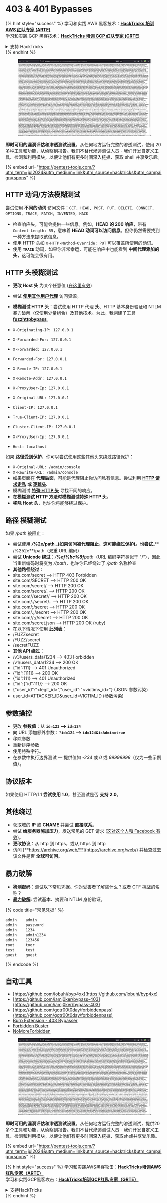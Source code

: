 # 403 & 401 Bypasses

{% hint style="success" %}
学习和实践 AWS 黑客技术：<img src="/.gitbook/assets/arte.png" alt="" data-size="line">[**HackTricks 培训 AWS 红队专家 (ARTE)**](https://training.hacktricks.xyz/courses/arte)<img src="/.gitbook/assets/arte.png" alt="" data-size="line">\
学习和实践 GCP 黑客技术：<img src="/.gitbook/assets/grte.png" alt="" data-size="line">[**HackTricks 培训 GCP 红队专家 (GRTE)**<img src="/.gitbook/assets/grte.png" alt="" data-size="line">](https://training.hacktricks.xyz/courses/grte)

<details>

<summary>支持 HackTricks</summary>

* 查看 [**订阅计划**](https://github.com/sponsors/carlospolop)!
* **加入** 💬 [**Discord 群组**](https://discord.gg/hRep4RUj7f) 或 [**Telegram 群组**](https://t.me/peass) 或 **关注** 我们的 **Twitter** 🐦 [**@hacktricks\_live**](https://twitter.com/hacktricks\_live)**.**
* **通过向** [**HackTricks**](https://github.com/carlospolop/hacktricks) 和 [**HackTricks Cloud**](https://github.com/carlospolop/hacktricks-cloud) GitHub 仓库提交 PR 分享黑客技巧。

</details>
{% endhint %}

<figure><img src="../../.gitbook/assets/image (14) (1).png" alt=""><figcaption></figcaption></figure>

**即时可用的漏洞评估和渗透测试设置**。从任何地方运行完整的渗透测试，使用 20 多种工具和功能，从侦察到报告。我们不替代渗透测试人员 - 我们开发自定义工具、检测和利用模块，以便让他们有更多时间深入挖掘、获取 shell 并享受乐趣。

{% embed url="https://pentest-tools.com/?utm_term=jul2024&utm_medium=link&utm_source=hacktricks&utm_campaign=spons" %}

## HTTP 动词/方法模糊测试

尝试使用 **不同的动词** 访问文件：`GET, HEAD, POST, PUT, DELETE, CONNECT, OPTIONS, TRACE, PATCH, INVENTED, HACK`

* 检查响应头，可能会提供一些信息。例如，**HEAD 的 200 响应**，带有 `Content-Length: 55`，意味着 **HEAD 动词可以访问信息**。但你仍然需要找到一种方法来提取该信息。
* 使用 HTTP 头如 `X-HTTP-Method-Override: PUT` 可以覆盖所使用的动词。
* 使用 **`TRACE`** 动词，如果你非常幸运，可能在响应中也能看到 **中间代理添加的头**，这可能会很有用。

## HTTP 头模糊测试

* **更改 Host 头** 为某个任意值 ([在这里有效](https://medium.com/@sechunter/exploiting-admin-panel-like-a-boss-fc2dd2499d31))
* 尝试 [**使用其他用户代理**](https://github.com/danielmiessler/SecLists/blob/master/Fuzzing/User-Agents/UserAgents.fuzz.txt) 访问资源。
* **模糊测试 HTTP 头**：尝试使用 HTTP 代理 **头**、HTTP 基本身份验证和 NTLM 暴力破解（仅使用少量组合）及其他技术。为此，我创建了工具 [**fuzzhttpbypass**](https://github.com/carlospolop/fuzzhttpbypass)。

* `X-Originating-IP: 127.0.0.1`
* `X-Forwarded-For: 127.0.0.1`
* `X-Forwarded: 127.0.0.1`
* `Forwarded-For: 127.0.0.1`
* `X-Remote-IP: 127.0.0.1`
* `X-Remote-Addr: 127.0.0.1`
* `X-ProxyUser-Ip: 127.0.0.1`
* `X-Original-URL: 127.0.0.1`
* `Client-IP: 127.0.0.1`
* `True-Client-IP: 127.0.0.1`
* `Cluster-Client-IP: 127.0.0.1`
* `X-ProxyUser-Ip: 127.0.0.1`
* `Host: localhost`

如果 **路径受到保护**，你可以尝试使用这些其他头来绕过路径保护：

* `X-Original-URL: /admin/console`
* `X-Rewrite-URL: /admin/console`
* 如果页面在 **代理后面**，可能是代理阻止你访问私有信息。尝试利用 [**HTTP 请求走私**](../../pentesting-web/http-request-smuggling/) **或** [**逐跳头**](../../pentesting-web/abusing-hop-by-hop-headers.md)**.**
* 模糊测试 [**特殊 HTTP 头**](special-http-headers.md) 寻找不同的响应。
* **在模糊测试 HTTP 方法时模糊测试特殊 HTTP 头**。
* **移除 Host 头**，也许你将能够绕过保护。

## 路径 **模糊测试**

如果 _/path_ 被阻止：

* 尝试使用 _**/**_**%2e/path \_(如果访问被代理阻止，这可能绕过保护)。也尝试**\_\*\* /%252e\*\*/path（双重 URL 编码）
* 尝试 **Unicode 绕过**：_/**%ef%bc%8f**path_（URL 编码字符类似于 "/"），因此当重新编码时将变为 _//path_，也许你已经绕过了 _/path_ 名称检查
* **其他路径绕过**：
* site.com/secret –> HTTP 403 Forbidden
* site.com/SECRET –> HTTP 200 OK
* site.com/secret/ –> HTTP 200 OK
* site.com/secret/. –> HTTP 200 OK
* site.com//secret// –> HTTP 200 OK
* site.com/./secret/.. –> HTTP 200 OK
* site.com/;/secret –> HTTP 200 OK
* site.com/.;/secret –> HTTP 200 OK
* site.com//;//secret –> HTTP 200 OK
* site.com/secret.json –> HTTP 200 OK (ruby)
* 在以下情况下使用 [**此列表**](https://github.com/danielmiessler/SecLists/blob/master/Fuzzing/Unicode.txt)：
* /FUZZsecret
* /FUZZ/secret
* /secretFUZZ
* **其他 API 绕过：**
* /v3/users\_data/1234 --> 403 Forbidden
* /v1/users\_data/1234 --> 200 OK
* {“id”:111} --> 401 Unauthorized
* {“id”:\[111]} --> 200 OK
* {“id”:111} --> 401 Unauthorized
* {“id”:{“id”:111\}} --> 200 OK
* {"user\_id":"\<legit\_id>","user\_id":"\<victims\_id>"} (JSON 参数污染)
* user\_id=ATTACKER\_ID\&user\_id=VICTIM\_ID (参数污染)

## **参数操控**

* 更改 **参数值**：从 **`id=123` --> `id=124`**
* 向 URL 添加额外参数：`?`**`id=124` —-> `id=124&isAdmin=true`**
* 移除参数
* 重新排序参数
* 使用特殊字符。
* 在参数中执行边界测试 — 提供值如 _-234_ 或 _0_ 或 _99999999_（仅为一些示例值）。

## **协议版本**

如果使用 HTTP/1.1 **尝试使用 1.0**，甚至测试是否 **支持 2.0**。

## **其他绕过**

* 获取域的 **IP** 或 **CNAME** 并尝试 **直接联系**。
* 尝试 **给服务器施加压力**，发送常见的 GET 请求 ([这对这个人和 Facebook 有效](https://medium.com/@amineaboud/story-of-a-weird-vulnerability-i-found-on-facebook-fc0875eb5125))。
* **更改协议**：从 http 到 https，或从 https 到 http
* 访问 [**https://archive.org/web/**](https://archive.org/web/) 并检查过去该文件是否 **全球可访问**。

## **暴力破解**

* **猜测密码**：测试以下常见凭据。你对受害者了解些什么？或者 CTF 挑战的名称？
* [**暴力破解**](../../generic-methodologies-and-resources/brute-force.md#http-brute)**:** 尝试基本、摘要和 NTLM 身份验证。

{% code title="常见凭据" %}
```
admin    admin
admin    password
admin    1234
admin    admin1234
admin    123456
root     toor
test     test
guest    guest
```
{% endcode %}

## 自动工具

* [https://github.com/lobuhi/byp4xx](https://github.com/lobuhi/byp4xx)
* [https://github.com/iamj0ker/bypass-403](https://github.com/iamj0ker/bypass-403)
* [https://github.com/gotr00t0day/forbiddenpass](https://github.com/gotr00t0day/forbiddenpass)
* [Burp Extension - 403 Bypasser](https://portswigger.net/bappstore/444407b96d9c4de0adb7aed89e826122)
* [Forbidden Buster](https://github.com/Sn1r/Forbidden-Buster)
* [NoMoreForbidden](https://github.com/akinerk/NoMoreForbidden)

<figure><img src="../../.gitbook/assets/image (14) (1).png" alt=""><figcaption></figcaption></figure>

**即时可用的漏洞评估和渗透测试设置**。从任何地方运行完整的渗透测试，提供20多个工具和功能，从侦察到报告。我们不替代渗透测试人员 - 我们开发自定义工具、检测和利用模块，以便让他们有更多时间深入挖掘、获取shell并享受乐趣。

{% embed url="https://pentest-tools.com/?utm_term=jul2024&utm_medium=link&utm_source=hacktricks&utm_campaign=spons" %}

{% hint style="success" %}
学习和实践AWS黑客攻击：<img src="/.gitbook/assets/arte.png" alt="" data-size="line">[**HackTricks培训AWS红队专家（ARTE）**](https://training.hacktricks.xyz/courses/arte)<img src="/.gitbook/assets/arte.png" alt="" data-size="line">\
学习和实践GCP黑客攻击：<img src="/.gitbook/assets/grte.png" alt="" data-size="line">[**HackTricks培训GCP红队专家（GRTE）**<img src="/.gitbook/assets/grte.png" alt="" data-size="line">](https://training.hacktricks.xyz/courses/grte)

<details>

<summary>支持HackTricks</summary>

* 查看[**订阅计划**](https://github.com/sponsors/carlospolop)!
* **加入** 💬 [**Discord群组**](https://discord.gg/hRep4RUj7f)或[**电报群组**](https://t.me/peass)或**关注**我们在**Twitter** 🐦 [**@hacktricks\_live**](https://twitter.com/hacktricks\_live)**.**
* **通过向** [**HackTricks**](https://github.com/carlospolop/hacktricks)和[**HackTricks Cloud**](https://github.com/carlospolop/hacktricks-cloud) GitHub库提交PR分享黑客技巧。

</details>
{% endhint %}
